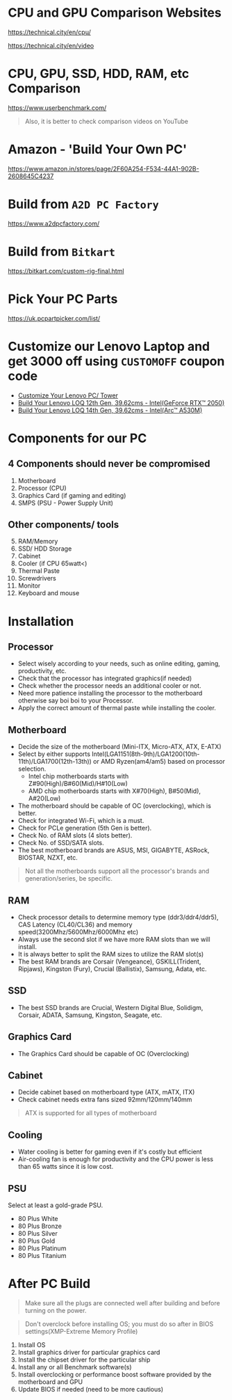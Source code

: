 

# CPU and GPU Comparison Websites
https://technical.city/en/cpu/

https://technical.city/en/video

# CPU, GPU, SSD, HDD, RAM, etc Comparison
https://www.userbenchmark.com/

> Also, it is better to check comparison videos on YouTube

# Amazon - 'Build Your Own PC'
https://www.amazon.in/stores/page/2F60A254-F534-44A1-902B-2608645C4237

# Build from ```A2D PC Factory```
https://www.a2dpcfactory.com/

# Build from ```Bitkart```
https://bitkart.com/custom-rig-final.html

# Pick Your PC Parts
https://uk.pcpartpicker.com/list/

# Customize our Lenovo Laptop and get 3000 off using ```CUSTOMOFF``` coupon code
- [Customize Your Lenovo PC/ Tower](https://www.lenovo.com/in/en/d/customise-to-order/?IPromoID=LEN882287)
- [Build Your Lenovo LOQ 12th Gen, 39.62cms - Intel(GeForce RTX™ 2050)](https://www.lenovo.com/in/en/p/laptops/loq-laptops/lenovo-loq-15iax9/83gscto1wwin1)
- [Build Your Lenovo LOQ 14th Gen, 39.62cms - Intel(Arc™ A530M)](https://www.lenovo.com/in/en/p/laptops/loq-laptops/lenovo-loq-iax9i-gen-9-15-inch-intel/83fqcto1wwin1)

# Components for our PC
## 4 Components should never be compromised
1. Motherboard
2. Processor (CPU)
3. Graphics Card (if gaming and editing)
4. SMPS (PSU - Power Supply Unit)
## Other components/ tools
5. RAM/Memory
6. SSD/ HDD Storage
7. Cabinet
8. Cooler (if CPU 65watt<)
9. Thermal Paste
10. Screwdrivers
11. Monitor
12. Keyboard and mouse

# Installation

## Processor
- Select wisely according to your needs, such as online editing, gaming, productivity, etc.
- Check that the processor has integrated graphics(if needed)
- Check whether the processor needs an additional cooler or not.
- Need more patience installing the processor to the motherboard otherwise say boi boi to your Processor.
- Apply the correct amount of thermal paste while installing the cooler.

## Motherboard
- Decide the size of the motherboard (Mini-ITX, Micro-ATX, ATX, E-ATX)
- Select by either supports Intel(LGA1151(8th-9th)/LGA1200(10th-11th)/LGA1700(12th-13th)) or AMD Ryzen(am4/am5) based on processor selection.
  - Intel chip motherboards starts with Z#90(High)/B#60(Mid)/H#10(Low)
  - AMD chip motherboards starts with X#70(High), B#50(Mid), A#20(Low)
- The motherboard should be capable of OC (overclocking), which is better.
- Check for integrated Wi-Fi, which is a must.
- Check for PCLe generation (5th Gen is better).
- Check No. of RAM slots (4 slots better).
- Check No. of SSD/SATA slots.
- The best motherboard brands are ASUS, MSI, GIGABYTE, ASRock, BIOSTAR, NZXT, etc.
> Not all the motherboards support all the processor's brands and generation/series, be specific.

## RAM
- Check processor details to determine memory type (ddr3/ddr4/ddr5), CAS Latency (CL40/CL36) and memory speed(3200Mhz/5600Mhz/6000Mhz etc)
- Always use the second slot if we have more RAM slots than we will install.
- It is always better to split the RAM sizes to utilize the RAM slot(s)
- The best RAM brands are Corsair (Vengeance), GSKILL(Trident, Ripjaws), Kingston (Fury), Crucial (Ballistix), Samsung, Adata, etc.

## SSD
- The best SSD brands are Crucial, Western Digital Blue, Solidigm, Corsair, ADATA, Samsung, Kingston, Seagate, etc.

## Graphics Card
- The Graphics Card should be capable of OC (Overclocking)

## Cabinet
- Decide cabinet based on motherboard type (ATX, mATX, ITX)
- Check cabinet needs extra fans sized 92mm/120mm/140mm
> ATX is supported for all types of motherboard

## Cooling
- Water cooling is better for gaming even if it's costly but efficient
- Air-cooling fan is enough for productivity and the CPU power is less than 65 watts since it is low cost.

## PSU 
Select at least a gold-grade PSU.
- 80 Plus White
- 80 Plus Bronze
- 80 Plus Silver
- 80 Plus Gold
- 80 Plus Platinum
- 80 Plus Titanium


# After PC Build
> Make sure all the plugs are connected well after building and before turning on the power.

> Don't overclock before installing OS; you must do so after in BIOS settings(XMP-Extreme Memory Profile)

1. Install OS
2. Install graphics driver for particular graphics card
3. Install the chipset driver for the particular ship
4. Install any or all Benchmark software(s)
5. Install overclocking or performance boost software provided by the motherboard and GPU
6. Update BIOS if needed (need to be more cautious)




